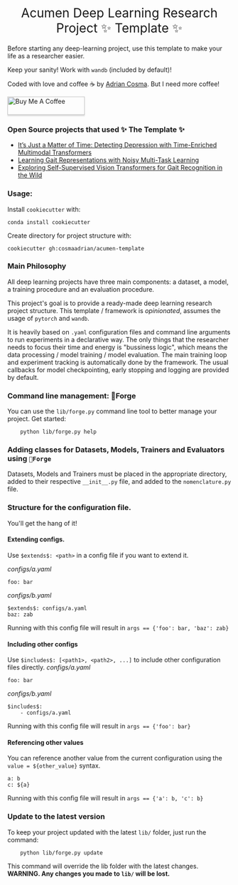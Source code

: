 <h1 align="center"><span style="font-weight:normal">Acumen Deep Learning Research Project ✨ Template ✨</h1>

Before starting any deep-learning project, use this template to make your life as a researcher easier.

Keep your sanity! Work with `wandb` (included by default)!

Coded with love and coffee ☕ by [Adrian Cosma](https://scholar.google.com/citations?user=cdYk_RUAAAAJ&hl=en). But I need more coffee!

<a href="https://www.buymeacoffee.com/gbraad" target="_blank"><img src="https://www.buymeacoffee.com/assets/img/custom_images/orange_img.png" alt="Buy Me A Coffee" style="height: 41px !important;width: 174px !important;box-shadow: 0px 3px 2px 0px rgba(190, 190, 190, 0.5) !important;-webkit-box-shadow: 0px 3px 2px 0px rgba(190, 190, 190, 0.5) !important;" ></a>

### Open Source projects that used **✨ The Template ✨**

-  [It’s Just a Matter of Time: Detecting Depression with Time-Enriched Multimodal Transformers](https://github.com/cosmaadrian/time-enriched-multimodal-depression-detection)
-  [Learning Gait Representations with Noisy Multi-Task Learning](https://github.com/cosmaadrian/gaitformer)
-  [Exploring Self-Supervised Vision Transformers for Gait Recognition in the Wild](https://github.com/cosmaadrian/gait-vit)

### Usage:

Install `cookiecutter` with:
```
conda install cookiecutter
```

Create directory for project structure with:

```
cookiecutter gh:cosmaadrian/acumen-template
```

### Main Philosophy

All deep learning projects have three main components: a dataset, a model, a training procedure and an evaluation procedure.

This project's goal is to provide a ready-made deep learning research project structure. This template / framework is *opinionated*, assumes the usage of `pytorch` and `wandb`.

It is heavily based on `.yaml` configuration files and command line arguments to run experiments in a declarative way. The only things that the researcher needs to focus their time and energy is "bussiness logic", which means the data processing / model training / model evaluation. The main training loop and experiment tracking is automatically done by the framework. The usual callbacks for model checkpointing, early stopping and logging are provided by default.


### Command line management: 🔧Forge

You can use the `lib/forge.py` command line tool to better manage your project. Get started:

```
	python lib/forge.py help
```

### Adding classes for Datasets, Models, Trainers and Evaluators using `🔧Forge`

Datasets, Models and Trainers must be placed in the appropriate directory, added to their respective `__init__.py` file, and added to the `nomenclature.py` file.

### Structure for the configuration file.

You'll get the hang of it!

#### Extending configs.
Use `$extends$: <path>` in a config file if you want to extend it.

*configs/a.yaml*
```
foo: bar
```

*configs/b.yaml*
```
$extends$: configs/a.yaml
baz: zab
```
Running with this config file will result in ```args == {'foo': bar, 'baz': zab}```

#### Including other configs
Use ```$includes$: [<path1>, <path2>, ...]``` to include other configuration files directly.
*configs/a.yaml*
```
foo: bar
```

*configs/b.yaml*
```
$includes$:
	- configs/a.yaml
```
Running with this config file will result in ```args == {'foo': bar}```

#### Referencing other values
You can reference another value from the current configuration using the ```value = ${other_value}``` syntax.
```
a: b
c: ${a}
```
Running with this config file will result in ```args == {'a': b, 'c': b}```

### Update to the latest version

To keep your project updated with the latest `lib/` folder, just run the command:

```
	python lib/forge.py update
```

This command will override the lib folder with the latest changes. **WARNING. Any changes you made to `lib/` will be lost.**
